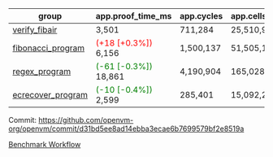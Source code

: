 | group | app.proof_time_ms | app.cycles | app.cells_used | leaf.proof_time_ms | leaf.cycles | leaf.cells_used |
| -- | -- | -- | -- | -- | -- | -- |
| [verify_fibair](https://github.com/openvm-org/openvm/blob/benchmark-results/benchmarks-pr/1228/verify_fibair-d31bd5ee8ad14ebba3ecae6b7699579bf2e8519a.md) | 3,501 |  711,284 |  25,510,945 |- | - | - |
| [fibonacci_program](https://github.com/openvm-org/openvm/blob/benchmark-results/benchmarks-pr/1228/fibonacci-d31bd5ee8ad14ebba3ecae6b7699579bf2e8519a.md) |<span style='color: red'>(+18 [+0.3%])</span> 6,156 |  1,500,137 |  51,505,102 |- | - | - |
| [regex_program](https://github.com/openvm-org/openvm/blob/benchmark-results/benchmarks-pr/1228/regex-d31bd5ee8ad14ebba3ecae6b7699579bf2e8519a.md) |<span style='color: green'>(-61 [-0.3%])</span> 18,861 |  4,190,904 |  165,028,173 |- | - | - |
| [ecrecover_program](https://github.com/openvm-org/openvm/blob/benchmark-results/benchmarks-pr/1228/ecrecover-d31bd5ee8ad14ebba3ecae6b7699579bf2e8519a.md) |<span style='color: green'>(-10 [-0.4%])</span> 2,599 |  285,401 |  15,092,297 |- | - | - |


Commit: https://github.com/openvm-org/openvm/commit/d31bd5ee8ad14ebba3ecae6b7699579bf2e8519a

[Benchmark Workflow](https://github.com/openvm-org/openvm/actions/runs/12821388116)
